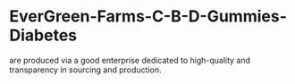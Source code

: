 # EverGreen-Farms-C-B-D-Gummies-Diabetes
are produced via a good enterprise dedicated to high-quality and transparency in sourcing and production.
